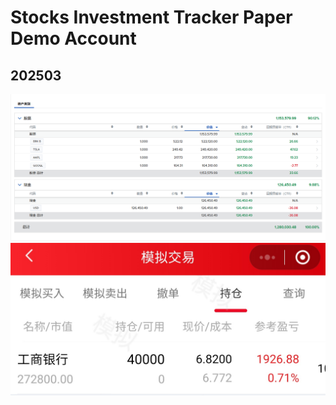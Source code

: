 # Stocks Investment Tracker Paper Demo Account

## 202503

![](R03Files/R0320250301.png)
![](R03Files/R0320250302.jpg)
